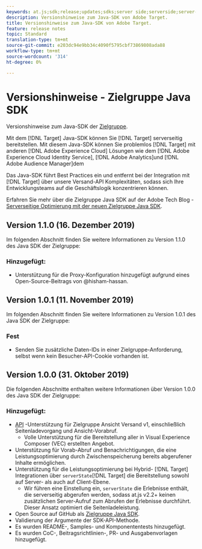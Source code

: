 ```yaml
---
keywords: at.js;sdk;release;updates;sdks;server side;serverside;server-side;java;java sdk
description: Versionshinweise zum Java-SDK von Adobe Target.
title: Versionshinweise zum Java-SDK von Adobe Target.
feature: release notes
topic: Standard
translation-type: tm+mt
source-git-commit: e203dc94e9bb34c4090f5795cbf73869808ada88
workflow-type: tm+mt
source-wordcount: '314'
ht-degree: 0%

---
```



# Versionshinweise - Zielgruppe Java SDK

Versionshinweise zum Java-SDK der [Zielgruppe](https://github.com/adobe/target-java-sdk).

Mit dem [!DNL Target] Java-SDK können Sie [!DNL Target] serverseitig bereitstellen. Mit diesem Java-SDK können Sie problemlos [!DNL Target] mit anderen [!DNL Adobe Experience Cloud] Lösungen wie dem [!DNL Adobe Experience Cloud Identity Service], [!DNL Adobe Analytics]und [!DNL Adobe Audience Manager]dem

Das Java-SDK führt Best Practices ein und entfernt bei der Integration mit [!DNL Target] über unsere Versand-API Komplexitäten, sodass sich Ihre Entwicklungsteams auf die Geschäftslogik konzentrieren können.

Erfahren Sie mehr über die Zielgruppe Java SDK auf der Adobe Tech Blog - [Serverseitige Optimierung mit der neuen Zielgruppe Java SDK](https://medium.com/adobetech/server-side-optimization-with-the-new-target-java-sdk-421dc418a3f2).

## Version 1.1.0 (16. Dezember 2019)

Im folgenden Abschnitt finden Sie weitere Informationen zu Version 1.1.0 des Java SDK der Zielgruppe:

### Hinzugefügt:

* Unterstützung für die Proxy-Konfiguration hinzugefügt aufgrund eines Open-Source-Beitrags von @hisham-hassan.

## Version 1.0.1 (11. November 2019)

Im folgenden Abschnitt finden Sie weitere Informationen zu Version 1.0.1 des Java SDK der Zielgruppe:

### Fest

* Senden Sie zusätzliche Daten-IDs in einer Zielgruppe-Anforderung, selbst wenn kein Besucher-API-Cookie vorhanden ist.

## Version 1.0.0 (31. Oktober 2019)

Die folgenden Abschnitte enthalten weitere Informationen über Version 1.0.0 des Java SDK der Zielgruppe:

### Hinzugefügt:

* [API](https://developers.adobetarget.com/api/delivery-api/) -Unterstützung für Zielgruppe Ansicht Versand v1, einschließlich Seitenladevorgang und Ansicht-Vorabruf.
   * Volle Unterstützung für die Bereitstellung aller in Visual Experience Composer (VEC) erstellten Angebot.
* Unterstützung für Vorab-Abruf und Benachrichtigungen, die eine Leistungsoptimierung durch Zwischenspeicherung bereits abgerufener Inhalte ermöglichen.
* Unterstützung für die Leistungsoptimierung bei Hybrid- [!DNL Target] Integrationen über `serverState`[!DNL Target] die Bereitstellung sowohl auf Server- als auch auf Client-Ebene.
   * Wir führen eine Einstellung ein, `serverState` die Erlebnisse enthält, die serverseitig abgerufen werden, sodass at.js v2.2+ keinen zusätzlichen Server-Aufruf zum Abrufen der Erlebnisse durchführt. Dieser Ansatz optimiert die Seitenladeleistung.
* Open Source auf GitHub als [Zielgruppe Java SDK](https://github.com/adobe/target-java-sdk).
* Validierung der Argumente der SDK-API-Methode.
* Es wurden README-, Samples- und Komponententests hinzugefügt.
* Es wurden CoC-, Beitragsrichtlinien-, PR- und Ausgabenvorlagen hinzugefügt.

